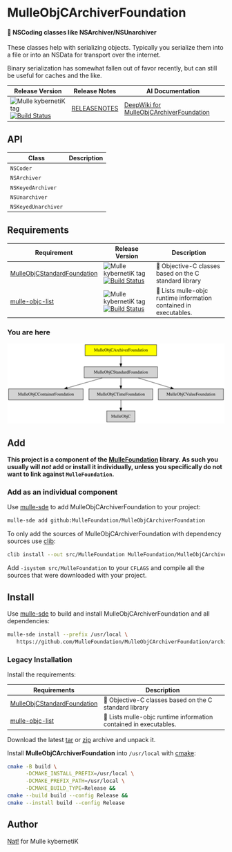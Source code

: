 # MulleObjCArchiverFoundation

#### 🚪 NSCoding classes like NSArchiver/NSUnarchiver

These classes help with serializing objects. Typically you serialize them
into a file or into an NSData for transport over the internet.

Binary serialization has somewhat fallen out of favor recently, but can still
be useful for caches and the like.


| Release Version                                       | Release Notes  | AI Documentation
|-------------------------------------------------------|----------------|---------------
| ![Mulle kybernetiK tag](https://img.shields.io/github/tag/MulleFoundation/MulleObjCArchiverFoundation.svg) [![Build Status](https://github.com/MulleFoundation/MulleObjCArchiverFoundation/workflows/CI/badge.svg)](//github.com/MulleFoundation/MulleObjCArchiverFoundation/actions) | [RELEASENOTES](RELEASENOTES.md) | [DeepWiki for MulleObjCArchiverFoundation](https://deepwiki.com/MulleFoundation/MulleObjCArchiverFoundation)


## API

| Class               | Description
|---------------------|-----------------------
| `NSCoder`           |
| `NSArchiver`        |
| `NSKeyedArchiver`   |
| `NSUnarchiver`      |
| `NSKeyedUnarchiver` |






## Requirements

|   Requirement         | Release Version  | Description
|-----------------------|------------------|---------------
| [MulleObjCStandardFoundation](https://github.com/MulleFoundation/MulleObjCStandardFoundation) | ![Mulle kybernetiK tag](https://img.shields.io/github/tag/MulleFoundation/MulleObjCStandardFoundation.svg) [![Build Status](https://github.com/MulleFoundation/MulleObjCStandardFoundation/workflows/CI/badge.svg?branch=release)](https://github.com/MulleFoundation/MulleObjCStandardFoundation/actions/workflows/mulle-sde-ci.yml) | 🚤 Objective-C classes based on the C standard library
| [mulle-objc-list](https://github.com/mulle-objc/mulle-objc-list) | ![Mulle kybernetiK tag](https://img.shields.io/github/tag/mulle-objc/mulle-objc-list.svg) [![Build Status](https://github.com/mulle-objc/mulle-objc-list/workflows/CI/badge.svg?branch=release)](https://github.com/mulle-objc/mulle-objc-list/actions/workflows/mulle-sde-ci.yml) | 📒 Lists mulle-objc runtime information contained in executables.

### You are here

![Overview](overview.dot.svg)

## Add

**This project is a component of the [MulleFoundation](//github.com/MulleFoundation/MulleFoundation) library.
As such you usually will *not* add or install it individually, unless you
specifically do not want to link against `MulleFoundation`.**


### Add as an individual component

Use [mulle-sde](//github.com/mulle-sde) to add MulleObjCArchiverFoundation to your project:

``` sh
mulle-sde add github:MulleFoundation/MulleObjCArchiverFoundation
```

To only add the sources of MulleObjCArchiverFoundation with dependency
sources use [clib](https://github.com/clibs/clib):


``` sh
clib install --out src/MulleFoundation MulleFoundation/MulleObjCArchiverFoundation
```

Add `-isystem src/MulleFoundation` to your `CFLAGS` and compile all the sources that were downloaded with your project.


## Install

Use [mulle-sde](//github.com/mulle-sde) to build and install MulleObjCArchiverFoundation and all dependencies:

``` sh
mulle-sde install --prefix /usr/local \
   https://github.com/MulleFoundation/MulleObjCArchiverFoundation/archive/latest.tar.gz
```

### Legacy Installation

Install the requirements:

| Requirements                                 | Description
|----------------------------------------------|-----------------------
| [MulleObjCStandardFoundation](https://github.com/MulleFoundation/MulleObjCStandardFoundation)             | 🚤 Objective-C classes based on the C standard library
| [mulle-objc-list](https://github.com/mulle-objc/mulle-objc-list)             | 📒 Lists mulle-objc runtime information contained in executables.

Download the latest [tar](https://github.com/MulleFoundation/MulleObjCArchiverFoundation/archive/refs/tags/latest.tar.gz) or [zip](https://github.com/MulleFoundation/MulleObjCArchiverFoundation/archive/refs/tags/latest.zip) archive and unpack it.

Install **MulleObjCArchiverFoundation** into `/usr/local` with [cmake](https://cmake.org):

``` sh
cmake -B build \
      -DCMAKE_INSTALL_PREFIX=/usr/local \
      -DCMAKE_PREFIX_PATH=/usr/local \
      -DCMAKE_BUILD_TYPE=Release &&
cmake --build build --config Release &&
cmake --install build --config Release
```

## Author

[Nat!](https://mulle-kybernetik.com/weblog) for Mulle kybernetiK  


